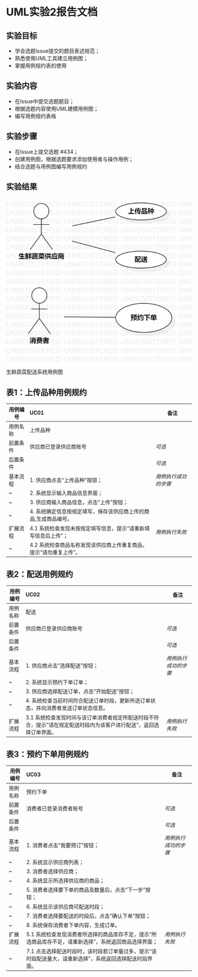 # UML实验2报告文档 

## 实验目标
- 学会选题Issue提交的题目表述规范；
- 熟悉使用UML工具建立用例图；
- 掌握用例规约表的使用

## 实验内容
- 在Issue中提交选题题目；
- 根据选题内容使用UML建模用例图；
- 编写用例规约表格

## 实验步骤  
- 在Issue上提交选题 #434；  
- 创建用例图，根据选题要求添加使用者与操作用例；  
- 结合选题与用例图编写用例规约  
  

## 实验结果  

![lab2UML用例图](./model2.jpg)  
生鲜蔬菜配送系统用例图  
  

## 表1：上传品种用例规约  

用例编号  | UC01 | 备注  
-|:-|-  
用例名称  | 上传品种  |   
前置条件  |   供应商已登录供应商账号   | *可选*   
后置条件  |     | *可选*   
基本流程  | 1. 供应商点击“上传品种”按钮；  |*用例执行成功的步骤*    
~| 2. 系统显示输入商品信息界面；  |   
~| 3. 供应商输入商品信息，点击“上传”按钮；  |   
~| 4. 系统确定信息按规定填写，保存该供应商上传的商品,生成商品编号。  |    
扩展流程  | 4.1 系统检查发现未按规定填写信息，提示“请重新填写信息后上传”；  |*用例执行失败*    
~| 4.2 系统检查商品名称发现该供应商上传重复商品，提示“请勿重复上传”。  |  

## 表2：配送用例规约  

用例编号  | UC02 | 备注  
-|:-|-  
用例名称  | 配送  |   
前置条件  |   供应商已登录供应商账号   | *可选*   
后置条件  |     | *可选*   
基本流程  | 1. 供应商点击“选择配送”按钮；  |*用例执行成功的步骤*    
~| 2. 系统显示预约下单订单；  |   
~|3. 供应商选择配送订单，点击“开始配送”按钮；  |   
~| 4. 系统检查当前时间符合配送订单时段，更新所选订单状态，并向消费者发送订单状态信息。  |    
扩展流程  | 3.1 系统检查发现时间与该订单消费者规定所配送时段不符合，提示“请在规定配送时段内为该客户进行配送”，返回选择订单界面。  |*用例执行失败*         


## 表3：预约下单用例规约  

用例编号  | UC03 | 备注  
-|:-|-  
用例名称  | 预约下单  |   
前置条件  |   消费者已登录消费者账号   | *可选*   
后置条件  |      | *可选*   
基本流程  | 1. 消费者点击“我要预订”按钮；  |*用例执行成功的步骤*    
~| 2. 系统显示供应商列表；  |   
~| 3. 消费者选择供应商；  |   
~| 4. 系统显示所选择供应商的商品；  |    
~| 5. 消费者选择要下单的商品及数量后，点击“下一步”按钮；  |    
~| 6. 系统显示该供应商可配送时段；  |    
~| 7. 消费者选择要配送的时段后，点击“确认下单”按钮；  |
~| 8. 系统保存消费者下单内容，生成订单。  |    
扩展流程  | 5.1 系统检查发现消费者所选择的商品库存不足，提示“所选商品库存不足，请重新选择”，系统返回商品选择界面；  |*用例执行失败*    
~| 7.1 点击选择配送时段时，该时段若订单量过多，提示“该时段配送量大，请重新选择”，系统返回选择配送时段界面。  |  

